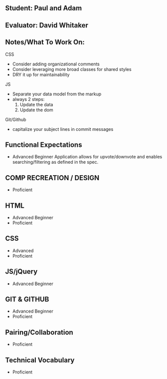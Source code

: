 ## Student: Paul and Adam
## Evaluator: David Whitaker
## Notes/What To Work On:

CSS
* Consider adding organizational comments
* Consider leveraging more broad classes for shared styles
* DRY it up for maintainability

JS
* Separate your data model from the markup
* always 2 steps:
  1. Update the data
  2. Update the dom

Git/Github
* capitalize your subject lines in commit messages

## Functional Expectations

* Advanced Beginner Application allows for upvote/downvote and enables searching/filtering as defined in the spec.

## COMP RECREATION / DESIGN

* Proficient  

## HTML

* Advanced Beginner
* Proficient

## CSS

* Advanced
* Proficient

## JS/jQuery

* Advanced Beginner

## GIT & GITHUB

* Advanced Beginner
* Proficient

## Pairing/Collaboration

* Proficient  

## Technical Vocabulary

* Proficient

